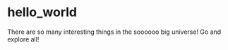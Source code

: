 # hello_world

There are so many interesting things in the soooooo big universe!
Go and explore all!
